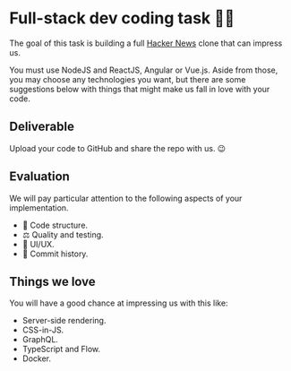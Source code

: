 # Full-stack dev coding task 👩‍💻

The goal of this task is building a full [Hacker News](https://news.ycombinator.com/news) clone that can impress us.

You must use NodeJS and ReactJS, Angular or Vue.js. Aside from those, you may choose any technologies you want, but there are some suggestions below with things that might make us fall in love with your code.

## Deliverable

Upload your code to GitHub and share the repo with us. 😉

## Evaluation

We will pay particular attention to the following aspects of your implementation.

* 🔩 Code structure.
* ⚖️ Quality and testing.
* 💄 UI/UX.
* 📝 Commit history.

## Things we love

You will have a good chance at impressing us with this like:

* Server-side rendering.
* CSS-in-JS.
* GraphQL.
* TypeScript and Flow.
* Docker.
